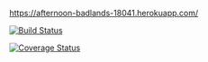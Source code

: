 https://afternoon-badlands-18041.herokuapp.com/

[![Build Status](https://travis-ci.org/FummiTaksi/ttmanagement.png)](https://travis-ci.org/FummiTaksi/ttmanagement)



[![Coverage Status](https://coveralls.io/repos/github/FummiTaksi/ttmanagement/badge.svg?branch=master)](https://coveralls.io/github/FummiTaksi/ttmanagement?branch=master)
